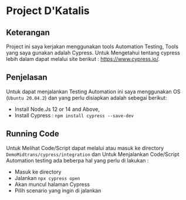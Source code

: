 # Project D'Katalis

## Keterangan
Project ini saya kerjakan menggunakan tools Automation Testing, Tools yang saya gunakan adalah Cypress. Untuk Mengetahui tentang cypress lebih dalam dapat melalui site berikut : https://www.cypress.io/.

## Penjelasan
Untuk dapat menjalankan Testing Automation ini saya menggunakan OS (`Ubuntu 20.04.2`) dan yang perlu disiapkan adalah sebegai berikut:

- Install Node.Js 12 or 14 and Above,
- Install Cypress : `npm install cypress --save-dev`

## Running Code
Untuk Melihat Code/Script dapat melalui atau masuk ke directory `DemoMidtrans/cypress/integration` dan Untuk Menjalankan Code/Script Automation testing ada beberpa hal yang perlu di lakukan :

- Masuk ke directory
- Jalankan `npx cypress open`
- Akan muncul halaman Cypress
- Pilih scenario yang ingin di jalankan